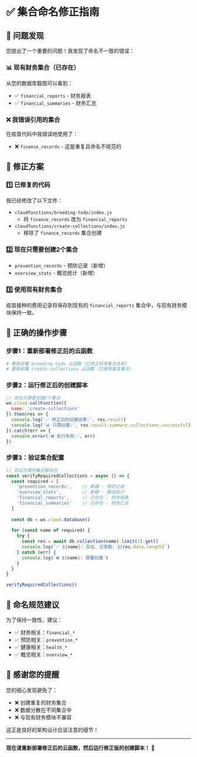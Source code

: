 # ✅ 集合命名修正指南

## 🎯 问题发现

您提出了一个重要的问题！我发现了命名不一致的错误：

### 📊 **现有财务集合**（已存在）
从您的数据库截图可以看到：
- ✅ `financial_reports` - 财务报表
- ✅ `financial_summaries` - 财务汇总

### ❌ **我错误引用的集合**
在疫苗代码中我错误地使用了：
- ❌ `finance_records` - 这是重复且命名不规范的

## 🔧 **修正方案**

### 1️⃣ **已修复的代码**
我已经修改了以下文件：
- `cloudfunctions/breeding-todo/index.js` 
  - 将 `finance_records` 改为 `financial_reports`
- `cloudfunctions/create-collections/index.js`
  - 移除了 `finance_records` 集合创建

### 2️⃣ **现在只需要创建2个集合**
- `prevention_records` - 预防记录（新增）
- `overview_stats` - 概览统计（新增）

### 3️⃣ **使用现有财务集合**
疫苗接种的费用记录将保存到现有的 `financial_reports` 集合中，与现有财务模块保持一致。

## 🚀 **正确的操作步骤**

### 步骤1：重新部署修正后的云函数
```bash
# 重新部署 breeding-todo 云函数（已修正财务集合名称）
# 重新部署 create-collections 云函数（已移除重复集合）
```

### 步骤2：运行修正后的创建脚本
```javascript
// 现在只需要创建2个集合
wx.cloud.callFunction({
  name: 'create-collections'
}).then(res => {
  console.log('✅ 修正后的创建结果:', res.result)
  console.log('📊 只需创建:', res.result.summary.collections.successful)
}).catch(err => {
  console.error('❌ 执行失败:', err)
})
```

### 步骤3：验证集合配置
```javascript
// 验证所需的集合都存在
const verifyRequiredCollections = async () => {
  const required = [
    'prevention_records',    // 新建 - 预防记录
    'overview_stats',        // 新建 - 概览统计  
    'financial_reports',     // 已存在 - 财务报表
    'financial_summaries'    // 已存在 - 财务汇总
  ]
  
  const db = wx.cloud.database()
  
  for (const name of required) {
    try {
      const res = await db.collection(name).limit(1).get()
      console.log(`✅ ${name}: 存在，记录数: ${res.data.length}`)
    } catch (err) {
      console.log(`❌ ${name}: 需要创建`)
    }
  }
}

verifyRequiredCollections()
```

## 🎯 **命名规范建议**

为了保持一致性，建议：
- ✅ 财务相关：`financial_*` 
- ✅ 预防相关：`prevention_*`
- ✅ 健康相关：`health_*`
- ✅ 概览相关：`overview_*`

## 🙏 **感谢您的提醒**

您的细心发现避免了：
- ❌ 创建重复的财务集合
- ❌ 数据分散在不同集合中
- ❌ 与现有财务模块不兼容

这正是良好的架构设计应该注意的细节！

---

**现在请重新部署修正后的云函数，然后运行修正版的创建脚本！** 🚀

